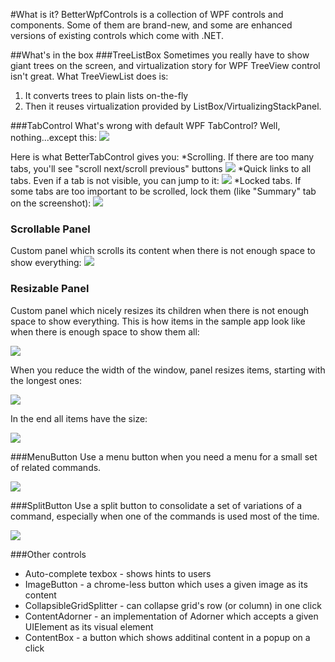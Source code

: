 #What is it?
BetterWpfControls is a collection of WPF controls and components. Some of them are brand-new, and some are enhanced versions of existing controls which come with .NET.

##What's in the box
###TreeListBox
Sometimes you really have to show giant trees on the screen, and virtualization story for WPF TreeView control isn't great. What TreeViewList does is:

1.  It converts trees to plain lists on-the-fly
2.  Then it reuses virtualization provided by ListBox/VirtualizingStackPanel.

###TabControl
What's wrong with default WPF TabControl? Well, nothing...except this: 
![](http://i3.codeplex.com/Download?ProjectName=betterwpfcontrols&DownloadId=325765)

Here is what BetterTabControl gives you:
*Scrolling. If there are too many tabs, you'll see "scroll next/scroll previous" buttons 
![](http://i3.codeplex.com/Download?ProjectName=betterwpfcontrols&DownloadId=325767)
*Quick links to all tabs. Even if a tab is not visible, you can jump to it: 
![](http://i3.codeplex.com/Download?ProjectName=betterwpfcontrols&DownloadId=325768)
*Locked tabs. If some tabs are too important to be scrolled, lock them (like "Summary" tab on the screenshot):
![](http://i3.codeplex.com/Download?ProjectName=betterwpfcontrols&DownloadId=325769)

### Scrollable Panel
Custom panel which scrolls its content when there is not enough space to show everything:
![](http://i3.codeplex.com/Download?ProjectName=betterwpfcontrols&DownloadId=325368)

### Resizable Panel
Custom panel which nicely resizes its children when there is not enough space to show everything.
This is how items in the sample app look like when there is enough space to show them all:

![](http://i3.codeplex.com/Download?ProjectName=betterwpfcontrols&DownloadId=343928)

When you reduce the width of the window, panel resizes items, starting with the longest ones:

![](http://i3.codeplex.com/Download?ProjectName=betterwpfcontrols&DownloadId=343929)

In the end all items have the size:

![](http://i3.codeplex.com/Download?ProjectName=betterwpfcontrols&DownloadId=343930)

###MenuButton
Use a menu button when you need a menu for a small set of related commands.

![](http://i3.codeplex.com/Download?ProjectName=betterwpfcontrols&DownloadId=325758)

###SplitButton
Use a split button to consolidate a set of variations of a command, especially when one of the commands is used most of the time.

![](http://i3.codeplex.com/Download?ProjectName=betterwpfcontrols&DownloadId=325759)

###Other controls
* Auto-complete texbox - shows hints to users
* ImageButton - a chrome-less button which uses a given image as its content 
* CollapsibleGridSplitter - can collapse grid's row (or column) in one click
* ContentAdorner - an implementation of Adorner which accepts a given UIElement as its visual element
* ContentBox - a button which shows additinal content in a popup on a click
